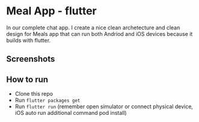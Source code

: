 # Meal App - flutter
In our complete chat app. I create a nice clean archetecture and clean design for Meals app that can run both Andriod and iOS devices because it builds with flutter.

## Screenshots


## How to run
- Clone this repo
- Run `flutter packages get`
- Run  `flutter run` (remember open simulator or connect physical device, iOS auto run additional command pod install)

